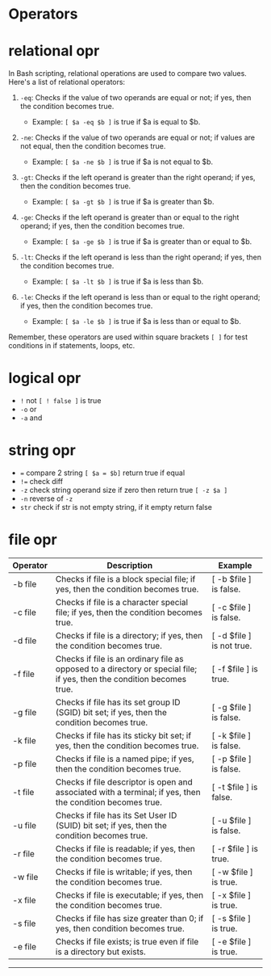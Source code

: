 # Operators

# relational opr
In Bash scripting, relational operations are used to compare two values. Here's a list of relational operators:

1. `-eq`: Checks if the value of two operands are equal or not; if yes, then the condition becomes true.
   - Example: `[ $a -eq $b ]` is true if $a is equal to $b.

2. `-ne`: Checks if the value of two operands are equal or not; if values are not equal, then the condition becomes true.
   - Example: `[ $a -ne $b ]` is true if $a is not equal to $b.

3. `-gt`: Checks if the left operand is greater than the right operand; if yes, then the condition becomes true.
   - Example: `[ $a -gt $b ]` is true if $a is greater than $b.

4. `-ge`: Checks if the left operand is greater than or equal to the right operand; if yes, then the condition becomes true.
   - Example: `[ $a -ge $b ]` is true if $a is greater than or equal to $b.

5. `-lt`: Checks if the left operand is less than the right operand; if yes, then the condition becomes true.
   - Example: `[ $a -lt $b ]` is true if $a is less than $b.

6. `-le`: Checks if the left operand is less than or equal to the right operand; if yes, then the condition becomes true.
   - Example: `[ $a -le $b ]` is true if $a is less than or equal to $b.

Remember, these operators are used within square brackets `[ ]` for test conditions in if statements, loops, etc.

# logical opr
- `!` not `[ ! false ]` is true
- `-o` or
- `-a` and

# string opr
- `=` compare 2 string `[ $a = $b]` return true if equal
- `!=` check diff
- `-z` check string operand size if zero then return true `[ -z $a ]`
- `-n` reverse of `-z`
- `str` check if str is not empty string, if it empty return false

# file opr

|Operator |	Description	| Example |
| --- | ---| ---|
| -b file |	Checks if file is a block special file; if yes, then the condition becomes true. |	[ -b $file ] is false. |
| -c file |	Checks if file is a character special file; if yes, then the condition becomes true. |	[ -c $file ] is false. |
| -d file |	Checks if file is a directory; if yes, then the condition becomes true.|	[ -d $file ] is not true.|
| -f file |	Checks if file is an ordinary file as opposed to a directory or special file; if yes, then the condition becomes true.|	[ -f $file ] is true.|
| -g file |	Checks if file has its set group ID (SGID) bit set; if yes, then the condition becomes true.|	[ -g $file ] is false. |
| -k file |	Checks if file has its sticky bit set; if yes, then the condition becomes true.|	[ -k $file ] is false. |
| -p file |	Checks if file is a named pipe; if yes, then the condition becomes true.|	[ -p $file ] is false. |
| -t file |	Checks if file descriptor is open and associated with a terminal; if yes, then the condition becomes true.|	[ -t $file ] is false. |
| -u file |	Checks if file has its Set User ID (SUID) bit set; if yes, then the condition becomes true.|	[ -u $file ] is false. |
| -r file |	Checks if file is readable; if yes, then the condition becomes true.|	[ -r $file ] is true. |
| -w file |	Checks if file is writable; if yes, then the condition becomes true.|	[ -w $file ] is true. | 
| -x file |	Checks if file is executable; if yes, then the condition becomes true.|	[ -x $file ] is true. |
| -s file |	Checks if file has size greater than 0; if yes, then condition becomes true.|	[ -s $file ] is true. |
| -e file |	Checks if file exists; is true even if file is a directory but exists.|	[ -e $file ] is true. |

---


